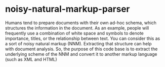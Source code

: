 # noisy-natural-markup-parser
Humans tend to prepare documents with their own ad-hoc schema, which structures the information in the document. As an example, people will frequently use a combination of white space and symbols to denote importance, titles, or the relationship between text. You can consider this as a sort of noisy natural markup (NNM). Extracting that structure can help with document analysis. So, the purpose of this code base is to extract the underlying scheme of the NNM and convert it to another markup language (such as XML and HTML)
